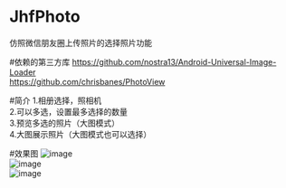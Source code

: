 # JhfPhoto
仿照微信朋友圈上传照片的选择照片功能

#依赖的第三方库
https://github.com/nostra13/Android-Universal-Image-Loader<br>
https://github.com/chrisbanes/PhotoView

#简介
1.相册选择，照相机<br>
2.可以多选，设置最多选择的数量<br>
3.预览多选的照片（大图模式）<br>
4.大图展示照片（大图模式也可以选择）

#效果图
![image](https://github.com/jiahongfei/JhfPhoto/raw/Screenshot_20161011-154207.png)<br>
![image](https://github.com/jiahongfei/JhfPhoto/tree/master/raw/Screenshot_20161011-154353.png)<br>
![image](https://github.com/jiahongfei/JhfPhoto/tree/master/raw/Screenshot_20161011-154425.png)

